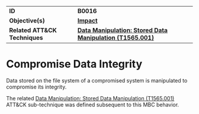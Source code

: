 
<table>
<tr>
<td><b>ID</b></td>
<td><b>B0016</b></td>
</tr>
<tr>
<td><b>Objective(s)</b></td>
<td><b><a href="../impact">Impact</a></b></td>
</tr>
<tr>
<td><b>Related ATT&CK Techniques</b></td>
<td><b><a href="https://attack.mitre.org/techniques/T1565/001/">Data Manipulation: Stored Data Manipulation (T1565.001)</a></b></td>
</tr>
</table>


Compromise Data Integrity
=========================
Data stored on the file system of a compromised system is manipulated to compromise its integrity.

The related [Data Manipulation: Stored Data Manipulation (T1565.001)](https://attack.mitre.org/techniques/T1565/001/) ATT&CK sub-technique was defined subsequent to this MBC behavior.
